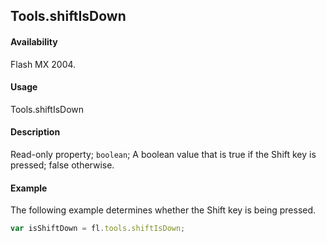 ## Tools.shiftIsDown

#### Availability

Flash MX 2004.

#### Usage

Tools.shiftIsDown

#### Description

Read-only property; `boolean`; A boolean value that is true if the Shift key is pressed; false otherwise.

#### Example

The following example determines whether the Shift key is being pressed.

```javascript
var isShiftDown = fl.tools.shiftIsDown;
```
